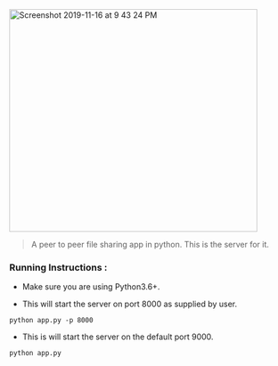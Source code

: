<img width="445" height="400" alt="Screenshot 2019-11-16 at 9 43 24 PM" src="https://user-images.githubusercontent.com/33978990/68995997-47d06380-08ba-11ea-9e63-f2229dba1371.png">

> A peer to peer file sharing app in python. This is the server for it.

### Running Instructions :

* Make sure you are using Python3.6+.

* This will start the server on port 8000 as supplied by user.
```
python app.py -p 8000
```

* This is will start the server on the default port 9000.
```
python app.py
```
